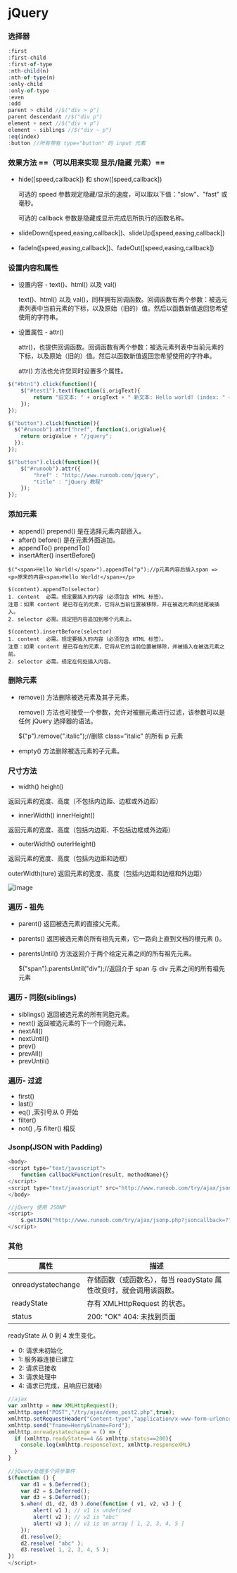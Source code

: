 # jQuery

### 选择器

```JavaScript
:first
:first-child
:first-of-type
:nth-child(n)
:nth-of-type(n)
:only-child
:only-of-type
:even
:odd
parent > child //$("div > p")
parent descendant //$("div p")
element + next //$("div + p")
element ~ siblings //$("div ~ p")
:eq(index)
:button //所有带有 type="button" 的 input 元素
```

### 效果方法 ==（可以用来实现 显示/隐藏 元素）==
- hide([speed,callback]) 和 show([speed,callback])

  可选的 speed 参数规定隐藏/显示的速度，可以取以下值："slow"、"fast" 或毫秒。

  可选的 callback 参数是隐藏或显示完成后所执行的函数名称。

- slideDown([speed,easing,callback])、slideUp([speed,easing,callback])

- fadeIn([speed,easing,callback])、fadeOut([speed,easing,callback])


### 设置内容和属性

- 设置内容 - text()、html() 以及 val()

  text()、html() 以及 val()，同样拥有回调函数。回调函数有两个参数：被选元素列表中当前元素的下标，以及原始（旧的）值。然后以函数新值返回您希望使用的字符串。

- 设置属性 - attr()

  attr()，也提供回调函数。回调函数有两个参数：被选元素列表中当前元素的下标，以及原始（旧的）值。然后以函数新值返回您希望使用的字符串。
  
  attr() 方法也允许您同时设置多个属性。
  

```JavaScript
$("#btn1").click(function(){
    $("#test1").text(function(i,origText){
        return "旧文本: " + origText + " 新文本: Hello world! (index: " + i + ")"; 
    });
});

$("button").click(function(){
  $("#runoob").attr("href", function(i,origValue){
    return origValue + "/jquery"; 
  });
});

$("button").click(function(){
    $("#runoob").attr({
        "href" : "http://www.runoob.com/jquery",
        "title" : "jQuery 教程"
    });
});
```
  

### 添加元素
- append() prepend() 是在选择元素内部嵌入。
- after() before() 是在元素外面追加。
- appendTo() prependTo()
- insertAfter() insertBefore()
```
$("<span>Hello World!</span>").appendTo("p");//p元素内容后插入span => <p>原来的内容<span>Hello World!</span></p>

$(content).appendTo(selector)
1. content	必需。规定要插入的内容（必须包含 HTML 标签）。
注意：如果 content 是已存在的元素，它将从当前位置被移除，并在被选元素的结尾被插入。
2. selector	必需。规定把内容追加到哪个元素上。

$(content).insertBefore(selector)
1. content	必需。规定要插入的内容（必须包含 HTML 标签）。
注意：如果 content 是已存在的元素，它将从它的当前位置被移除，并被插入在被选元素之前。
2. selector	必需。规定在何处插入内容。
```

### 删除元素
- remove() 方法删除被选元素及其子元素。
  
  remove() 方法也可接受一个参数，允许对被删元素进行过滤，该参数可以是任何 jQuery 选择器的语法。

  $("p").remove(".italic");//删除 class="italic" 的所有 p 元素
  
- empty() 方法删除被选元素的子元素。

### 尺寸方法
- width() height() 

返回元素的宽度、高度（不包括内边距、边框或外边距）

- innerWidth() innerHeight()

返回元素的宽度、高度（包括内边距、不包括边框或外边距）

- outerWidth() outerHeight()

返回元素的宽度、高度（包括内边距和边框）

outerWidth(ture) 返回元素的宽度、高度（包括内边距和边框和外边距）

![image](http://www.runoob.com/images/img_jquerydim.gif)


### 遍历 - 祖先
- parent() 返回被选元素的直接父元素。
- parents() 返回被选元素的所有祖先元素，它一路向上直到文档的根元素 (<html>)。
- parentsUntil() 方法返回介于两个给定元素之间的所有祖先元素。

  $("span").parentsUntil("div");//返回介于 span 与 div 元素之间的所有祖先元素
  
### 遍历 - 同胞(siblings)
- siblings() 返回被选元素的所有同胞元素。
- next() 返回被选元素的下一个同胞元素。
- nextAll()
- nextUntil()
- prev()
- prevAll()
- prevUntil()
 
### 遍历- 过滤
- first()
- last()
- eq() ,索引号从 0 开始
- filter()
- not() ,与 filter() 相反

### Jsonp(JSON with Padding) 
```JavaScript
<body>
<script type="text/javascript">
    function callbackFunction(result, methodName){}
</script>
<script type="text/javascript" src="http://www.runoob.com/try/ajax/jsonp.php?jsoncallback=callbackFunction"></script>
</body>

//jQuery 使用 JSONP
<script>
    $.getJSON("http://www.runoob.com/try/ajax/jsonp.php?jsoncallback=?", function(data) {});
</script>
```
### 其他

属性 | 描述
---|---
onreadystatechange | 存储函数（或函数名），每当 readyState 属性改变时，就会调用该函数。
readyState | 存有 XMLHttpRequest 的状态。
status | 200: "OK" 404: 未找到页面
readyState 从 0 到 4 发生变化。
- 0: 请求未初始化
- 1: 服务器连接已建立
- 2: 请求已接收
- 3: 请求处理中
- 4: 请求已完成，且响应已就绪)

```JavaScript
//ajax
var xmlhttp = new XMLHttpRequest();
xmlhttp.open("POST","/try/ajax/demo_post2.php",true);
xmlhttp.setRequestHeader("Content-type","application/x-www-form-urlencoded");
xmlhttp.send("fname=Henry&lname=Ford");
xmlhttp.onreadystatechange = () => {
  if (xmlhttp.readyState==4 && xmlhttp.status==200){
    console.log(xmlhttp.responseText, xmlhttp.responseXML)
  }
}
  
//jQuery处理多个异步事件
$(function () { 
	var d1 = $.Deferred();
	var d2 = $.Deferred();
	var d3 = $.Deferred();
	$.when( d1, d2, d3 ).done(function ( v1, v2, v3 ) {
		alert( v1 ); // v1 is undefined
		alert( v2 ); // v2 is "abc"
		alert( v3 ); // v3 is an array [ 1, 2, 3, 4, 5 ]
	});
	d1.resolve();
	d2.resolve( "abc" );
	d3.resolve( 1, 2, 3, 4, 5 );
})
</script>
```
